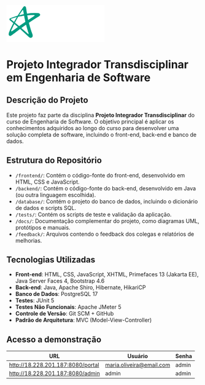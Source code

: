 <img src="https://github.com/jeanbezerra/pi-engenharia-software-unicid/blob/master/docs/imgs/unicid-logo.svg" alt="Logo da Empresa" width="256px" style="color: black;" />

# Projeto Integrador Transdisciplinar em Engenharia de Software

## Descrição do Projeto
Este projeto faz parte da disciplina **Projeto Integrador Transdisciplinar** do curso de Engenharia de Software. O objetivo principal é aplicar os conhecimentos adquiridos ao longo do curso para desenvolver uma solução completa de software, incluindo o front-end, back-end e banco de dados.

## Estrutura do Repositório

- `/frontend/`: Contém o código-fonte do front-end, desenvolvido em HTML, CSS e JavaScript.
- `/backend/`: Contém o código-fonte do back-end, desenvolvido em Java (ou outra linguagem escolhida).
- `/database/`: Contém o projeto do banco de dados, incluindo o dicionário de dados e scripts SQL.
- `/tests/`: Contém os scripts de teste e validação da aplicação.
- `/docs/`: Documentação complementar do projeto, como diagramas UML, protótipos e manuais.
- `/feedback/`: Arquivos contendo o feedback dos colegas e relatórios de melhorias.

## Tecnologias Utilizadas

- **Front-end**: HTML, CSS, JavaScript, XHTML, Primefaces 13 (Jakarta EE), Java Server Faces 4, Bootstrap 4.6
- **Back-end**: Java, Apache Shiro, Hibernate, HikariCP
- **Banco de Dados**: PostgreSQL 17
- **Testes**: JUnit 5
- **Testes Não Funcionais**: Apache JMeter 5
- **Controle de Versão**: Git SCM + GitHub
- **Padrão de Arquitetura**: MVC (Model-View-Controller)

## Acesso a demonstração

| URL                             | Usuário | Senha                      |
|---------------------------------|---------|----------------------------|
| http://18.228.201.187:8080/portal | maria.oliveira@email.com   | admin   |
| http://18.228.201.187:8080/admin  | admin   | admin                      |
